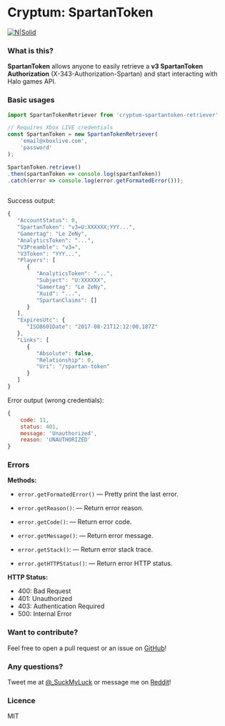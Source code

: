 # Cryptum: SpartanToken
[![N|Solid](https://i.imgur.com/E618Whk.png)](https://www.twitter.com/_SuckMyLuck)

### What is this?
**SpartanToken** allows anyone to easily retrieve a **v3 SpartanToken Authorization** (X-343-Authorization-Spartan) and start interacting with Halo games API.

### Basic usages
```javascript
import SpartanTokenRetriever from 'cryptum-spartantoken-retriever'

// Requires Xbox LIVE credentials
const SpartanToken = new SpartanTokenRetriever(
    'email@xboxlive.com',
    'password'
);

SpartanToken.retrieve()
.then(spartanToken => console.log(spartanToken))
.catch(error => console.log(error.getFormatedError()));
 
```
Success output:
```javascript
{
   "AccountStatus": 0,
   "SpartanToken": "v3=U:XXXXXX;YYY...",
   "Gamertag": "Le ZeNy",
   "AnalyticsToken": "...",
   "V3Preamble": "v3=",
   "V3Token": "YYY...",
   "Players": [
      {
         "AnalyticsToken": "...",
         "Subject": "U:XXXXXX",
         "Gamertag": "Le ZeNy",
         "Xuid": "...",
         "SpartanClaims": []
      }
   ],
   "ExpiresUtc": {
      "ISO8601Date": "2017-08-21T12:12:00.187Z"
   },
   "Links": [
      {
         "Absolute": false,
         "Relationship": 0,
         "Uri": "/spartan-token"
      }
   ]
}
```
Error output (wrong credentials):
```javascript
{
    code: 11,
    status: 401,
    message: 'Unauthorized',
    reason: 'UNAUTHORIZED'
}
```

### Errors
**Methods:**

* `error.getFormatedError()`
    — Pretty print the last error.
    
* `error.getReason()`:
    — Return error reason.
    
* `error.getCode()`:
    — Return error code.

* `error.getMessage()`:
    — Return error message.

* `error.getStack()`:
    — Return error stack trace.
    
* `error.getHTTPStatus()`:
    — Return error HTTP status.
    
**HTTP Status:**

* 400: Bad Request
* 401: Unauthorized
* 403: Authentication Required
* 500: Internal Error

### Want to contribute?
Feel free to open a pull request or an issue on [GitHub](https://github.com/Alexis-Bize/cryptum-spartantoken)!

### Any questions?
Tweet me at [@_SuckMyLuck](https://www.twitter.com/_SuckMyLuck) or message me on [Reddit](https://www.reddit.com/user/Zeny-/)!

### Licence
MIT